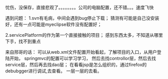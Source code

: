 忧伤，没保存，直接悲观了。。。。。。。。公司的电脑配置，还不错。。。速度飞快

遇到问题：
1.svn有毛病，中间会遇到bug停止下载；
    猜测有可能是自己没安装好，还有一点可能是myeclipse软件没有配置好；
    

2.servicePlatform的作为第一个直接接触的项目；
感到东西太多，不知道从哪里下手，找不到重点

来自邢哥的话：
      可以从web.xml文件配置开始看起，了解项目的入口，从用户登陆开始，
      springmvc的配置可以学习学习，
      然后去找controllor层，然后去找service层，然后再去找dao层；
      在看看jsp是怎么组织的，通过firefox的debubgger进行调试,去查看。
      一层一层的去看。
      
      
      

